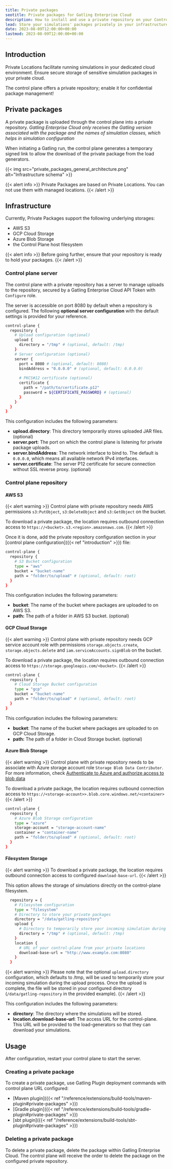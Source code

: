 ```yaml
---
title: Private packages
seotitle: Private packages for Gatling Enterprise Cloud
description: How to install and use a private repository on your Control Plane.
lead: Store your simulations' packages privately in your infrastructure, and use them with private locations.
date: 2023-08-09T12:00:00+00:00
lastmod: 2023-08-09T12:00:00+00:00
---
```


## Introduction

Private Locations facilitate running simulations in your dedicated cloud environment. 
Ensure secure storage of sensitive simulation packages in your private cloud. 

The control plane offers a private repository; enable it for confidential package management!

## Private packages

A private package is uploaded through the control plane into a private repository.
_Gatling Enterprise Cloud only receives the Gatling version associated with the package and the names of simulation classes, which helps in simulation configuration_

When initiating a Gatling run, the control plane generates a temporary signed link to allow the download of the private package from the load generators.

{{< img src="private_packages_general_architecture.png" alt="Infrastructure schema" >}}

{{< alert info >}}
Private Packages are based on Private Locations. You can not use them with managed locations.
{{< /alert >}}

## Infrastructure

Currently, Private Packages support the following underlying storages:

* AWS S3
* GCP Cloud Storage
* Azure Blob Storage
* the Control Plane host filesystem

{{< alert info >}}
Before going further, ensure that your repository is ready to hold your packages.
{{< /alert >}}

### Control plane server

The control plane with a private repository has a server to manage uploads to the repository, secured by a Gatling Enterprise Cloud API Token with `Configure` role.

The server is accessible on port 8080 by default when a repository is configured.
The following **optional server configuration** with the default settings is provided for your reference.

```bash
control-plane {
  repository {
    # Upload configuration (optional)
    upload {
      directory = "/tmp" # (optional, default: /tmp)
    }
    # Server configuration (optional)
    server {
      port = 8080 # (optional, default: 8080)
      bindAddress = "0.0.0.0" # (optional, default: 0.0.0.0)
      
      # PKCS#12 certificate (optional)
      certificate {
        path = "/path/to/certificate.p12"
        password = ${CERTIFICATE_PASSWORD} # (optional)
      }
    }
  }
}
```

This configuration includes the following parameters:
- **upload.directory**: This directory temporarily stores uploaded JAR files. (optional)
- **server.port**: The port on which the control plane is listening for private package uploads.
- **server.bindAddress**: The network interface to bind to. The default is `0.0.0.0`, which means all available network IPv4 interfaces.
- **server.certificate**: The server P12 certificate for secure connection without SSL reverse proxy. (optional)

### Control plane repository

#### AWS S3

{{< alert warning >}}
Control plane with private repository needs AWS permissions `s3:PutObject`, `s3:DeleteObject` and `s3:GetObject` on the bucket.

To download a private package, the location requires outbound connection access to `https://<bucket>.s3.<region>.amazonaws.com`.
{{< /alert >}}

Once it is done, add the private repository configuration section in your [control plane configuration]({{< ref "introduction" >}}) file:

```bash
control-plane {
  repository {
    # S3 Bucket configuration
    type = "aws"
    bucket = "bucket-name"
    path = "folder/to/upload" # (optional, default: root)
  }
}
```

This configuration includes the following parameters:
- **bucket**: The name of the bucket where packages are uploaded to on AWS S3.
- **path:** The path of a folder in AWS S3 bucket. (optional)

#### GCP Cloud Storage

{{< alert warning >}}
Control plane with private repository needs GCP service account role with permissions `storage.objects.create`, 
`storage.objects.delete` and `iam.serviceAccounts.signBlob` on the bucket.

To download a private package, the location requires outbound connection access to `https://storage.googleapis.com/<bucket>`.
{{< /alert >}}

```bash
control-plane {
  repository {
    # Cloud Storage Bucket configuration
    type = "gcp"
    bucket = "bucket-name"
    path = "folder/to/upload" # (optional, default: root)
  }
}
```

This configuration includes the following parameters:
- **bucket**: The name of the bucket where packages are uploaded to on GCP Cloud Storage.
- **path:** The path of a folder in Cloud Storage bucket. (optional)

#### Azure Blob Storage

{{< alert warning >}}
Control plane with private repository needs to be associate with Azure storage account role `Storage Blob Data Contributor`.
For more information, check [Authenticate to Azure and authorize access to blob data](https://learn.microsoft.com/en-us/azure/storage/blobs/storage-quickstart-blobs-java?tabs=powershell%2Cmanaged-identity%2Croles-azure-portal%2Csign-in-azure-cli#authenticate-to-azure-and-authorize-access-to-blob-data)

To download a private package, the location requires outbound connection access to `https://<storage-account>>.blob.core.windows.net/<container>`
{{< /alert >}}

```bash
control-plane {
  repository {
    # Azure Blob Storage configuration
    type = "azure"
    storage-account = "storage-account-name"
    container = "container-name"
    path = "folder/to/upload" # (optional, default: root)
  }
}
```

#### Filesystem Storage

{{< alert warning >}}
To download a private package, the location requires outbound connection access to configured `download-base-url`.
{{< /alert >}}

This option allows the storage of simulations directly on the control-plane filesystem.
```bash
  repository = {
    # Filesystem configuration
    type = "filesystem"
    # Directory to store your private packages
    directory = "/data/gatling-repository"
    upload {
      # Directory to temporarily store your incoming simulation during the upload process
      directory = "/tmp" # (optional, default: /tmp)
    }
    location {
      # URL of your control-plane from your private locations
      download-base-url = "http://www.example.com:8080"
    }
  }
```

{{< alert warning >}}
Please note that the optional `upload.directory` configuration, which defaults to /tmp, will be used to temporarily store your incoming simulation during the upload process.
Once the upload is complete, the file will be stored in your configured directory (`/data/gatling-repository` in the provided example).
{{< /alert >}}

This configuration includes the following parameters:
- **directory**: The directory where the simulations will be stored.
- **location.download-base-url**: The access URL for the control-plane. This URL will be provided to the load-generators so that they can download your simulations. 

## Usage

After configuration, restart your control plane to start the server.

### Creating a private package

To create a private package, use Gatling Plugin deployment commands with control plane URL configured:
- [Maven plugin]({{< ref "/reference/extensions/build-tools/maven-plugin#private-packages" >}})
- [Gradle plugin]({{< ref "/reference/extensions/build-tools/gradle-plugin#private-packages" >}})
- [sbt plugin]({{< ref "/reference/extensions/build-tools/sbt-plugin#private-packages" >}})

### Deleting a private package

To delete a private package, delete the package within Gatling Enterprise Cloud. 
The control plane will receive the order to delete the package on the configured private repository.
